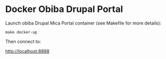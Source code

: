 Docker Obiba Drupal Portal
===========

Launch obiba Drupal Mica Portal container (see Makefile for more details):

`make docker-up`

Then connect to:

[http://localhost:8888](http://localhost:8888)